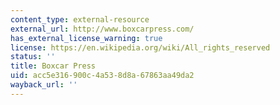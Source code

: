 ```yaml
---
content_type: external-resource
external_url: http://www.boxcarpress.com/
has_external_license_warning: true
license: https://en.wikipedia.org/wiki/All_rights_reserved
status: ''
title: Boxcar Press
uid: acc5e316-900c-4a53-8d8a-67863aa49da2
wayback_url: ''
---
```

